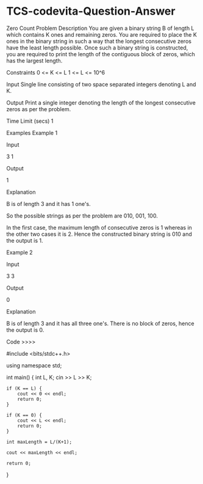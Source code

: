# TCS-codevita-Question-Answer
Zero Count
Problem Description
You are given a binary string B of length L which contains K ones and remaining zeros. You are required to place the K ones in the binary string in such a way that the longest consecutive zeros have the least length possible. Once such a binary string is constructed, you are required to print the length of the contiguous block of zeros, which has the largest length.

Constraints
0 <= K <= L
1 <= L <= 10^6

Input
Single line consisting of two space separated integers denoting L and K.

Output
Print a single integer denoting the length of the longest consecutive zeros as per the problem.

Time Limit (secs)
1

Examples
Example 1

Input

3 1

Output

1

Explanation

B is of length 3 and it has 1 one's.

So the possible strings as per the problem are 010, 001, 100.

In the first case, the maximum length of consecutive zeros is 1 whereas in the other two cases it is 2. Hence the constructed binary string is 010 and the output is 1.

Example 2

Input

3 3

Output

0

Explanation

B is of length 3 and it has all three one's. There is no block of zeros, hence the output is 0.

Code >>>>

#include <bits/stdc++.h>

using namespace std;

int main() {
    int L, K;
    cin >> L >> K;

    if (K == L) {
        cout << 0 << endl;
        return 0;
    }

    if (K == 0) {
        cout << L << endl;
        return 0;
    }

    int maxLength = L/(K+1);
    
    cout << maxLength << endl;

    return 0;
}



